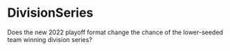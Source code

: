 # DivisionSeries
Does the new 2022 playoff format change the chance of the lower-seeded team winning division series?

